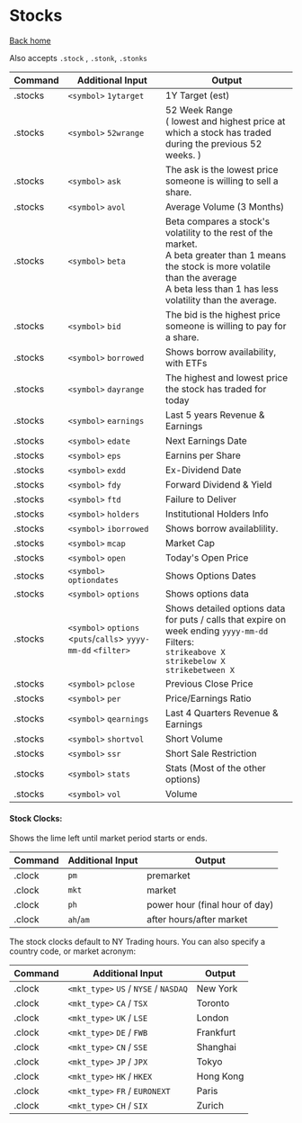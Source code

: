 # Stocks

[Back home](../index.md)

Also accepts `.stock` , `.stonk`, `.stonks`

| Command | Additional Input     | Output |
|---------|----------------------|--------|
| .stocks | `<symbol>` `1ytarget` 	| 1Y Target (est) |
| .stocks | `<symbol>` `52wrange`		| 52 Week Range<br>( lowest and highest price at which a stock has traded during the previous 52 weeks. ) |
| .stocks | `<symbol>` `ask`			| The ask is the lowest price someone is willing to sell a share.  |
| .stocks | `<symbol>` `avol`			| Average Volume (3 Months) |
| .stocks | `<symbol>` `beta`			| Beta compares a stock's volatility to the rest of the market. <br>A beta greater than 1 means the stock is more volatile than the average <br>A beta less than 1 has less volatility than the average. |
| .stocks | `<symbol>` `bid`			| The bid is the highest price someone is willing to pay for a share. |
| .stocks | `<symbol>` `borrowed`		| Shows borrow availability, with ETFs |
| .stocks | `<symbol>` `dayrange`		| The highest and lowest price the stock has traded for today |
| .stocks | `<symbol>` `earnings`		| Last 5 years Revenue & Earnings |
| .stocks | `<symbol>` `edate`		| Next Earnings Date |
| .stocks | `<symbol>` `eps`			| Earnins per Share |
| .stocks | `<symbol>` `exdd`			| Ex-Dividend Date |
| .stocks | `<symbol>` `fdy`			| Forward Dividend & Yield |
| .stocks | `<symbol>` `ftd`			| Failure to Deliver |
| .stocks | `<symbol>` `holders`		| Institutional Holders Info |
| .stocks | `<symbol>` `iborrowed`	| Shows borrow availablility. |
| .stocks | `<symbol>` `mcap`			| Market Cap |
| .stocks | `<symbol>` `open`			| Today's Open Price |
| .stocks | `<symbol>` `optiondates`	| Shows Options Dates |
| .stocks | `<symbol>` `options`		| Shows options data |
| .stocks | `<symbol>` `options`	<`puts`/`calls`> `yyyy-mm-dd` `<filter>`	| Shows detailed options data for puts / calls that expire on week ending `yyyy-mm-dd`<br>Filters:<br>`strikeabove X`<br>`strikebelow X`<br>`strikebetween X`|
| .stocks | `<symbol>` `pclose`		| Previous Close Price |
| .stocks | `<symbol>` `per`			| Price/Earnings Ratio |
| .stocks | `<symbol>` `qearnings`	| Last 4 Quarters Revenue & Earnings |
| .stocks | `<symbol>` `shortvol`		| Short Volume |
| .stocks | `<symbol>` `ssr`			| Short Sale Restriction |
| .stocks | `<symbol>` `stats`		| Stats (Most of the other options) |
| .stocks | `<symbol>` `vol`			| Volume |

#### Stock Clocks:

Shows the lime left until market period starts or ends.

| Command | Additional Input     | Output |
|---------|----------------------|--------|
| .clock  | `pm`                   | premarket  |
| .clock  | `mkt`                  | market  |
| .clock  | `ph`                  | power hour (final hour of day)  |
| .clock  | `ah`/`am`                  | after hours/after market  |

The stock clocks default to NY Trading hours. You can also specify a country code, or market acronym:

| Command | Additional Input     | Output |
|---------|----------------------|--------| 
| .clock  | `<mkt_type>` `US` / `NYSE` / `NASDAQ` | New York |
| .clock  | `<mkt_type>` `CA` / `TSX`           | Toronto |
| .clock  | `<mkt_type>` `UK` / `LSE`           | London |
| .clock  | `<mkt_type>` `DE` / `FWB`           | Frankfurt |
| .clock  | `<mkt_type>` `CN` / `SSE`           | Shanghai |
| .clock  | `<mkt_type>` `JP` / `JPX`           | Tokyo |
| .clock  | `<mkt_type>` `HK` / `HKEX`          | Hong Kong |
| .clock  | `<mkt_type>` `FR` / `EURONEXT`      | Paris | 
| .clock  | `<mkt_type>` `CH` / `SIX`           | Zurich |
